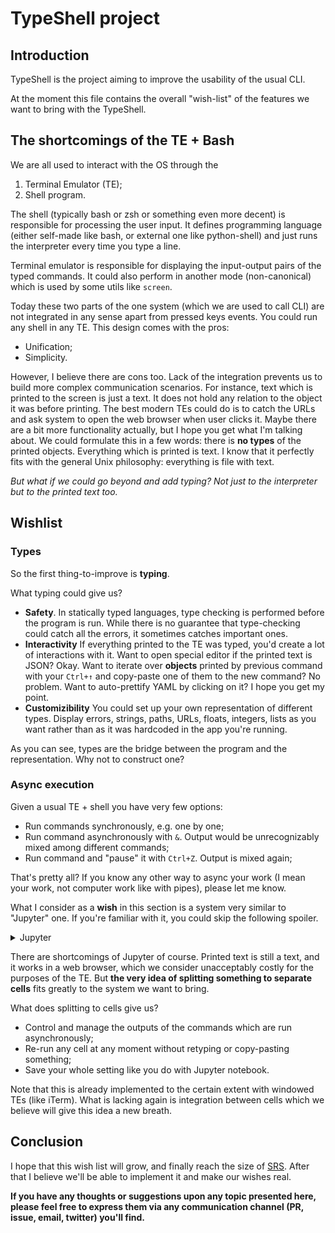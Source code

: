 # TypeShell project

## Introduction
TypeShell is the project aiming to improve the usability of the usual CLI.

At the moment this file contains the overall "wish-list" of the features we want to bring with the TypeShell.

## The shortcomings of the TE + Bash
We are all used to interact with the OS through the 
1) Terminal Emulator (TE);
2) Shell program.

The shell (typically bash or zsh or something even more decent) is responsible for processing the user input.
It defines programming language (either self-made like bash, or external one like python-shell) and just runs the interpreter every time you type a line.

Terminal emulator is responsible for displaying the input-output pairs of the typed commands.
It could also perform in another mode (non-canonical) which is used by some utils like `screen`.

Today these two parts of the one system (which we are used to call CLI) are not integrated in any sense apart from pressed keys events.
You could run any shell in any TE.
This design comes with the pros:
- Unification;
- Simplicity.

However, I believe there are cons too.
Lack of the integration prevents us to build more complex communication scenarios.
For instance, text which is printed to the screen is just a text.
It does not hold any relation to the object it was before printing.
The best modern TEs could do is to catch the URLs and ask system to open the web browser when user clicks it.
Maybe there are a bit more functionality actually, but I hope you get what I'm talking about.
We could formulate this in a few words: there is **no types** of the printed objects.
Everything which is printed is text. I know that it perfectly fits with the general Unix philosophy: everything is file with text.

_But what if we could go beyond and add typing? Not just to the interpreter but to the printed text too._

## Wishlist
### Types
So the first thing-to-improve is **typing**.

What typing could give us?
- **Safety**.
In statically typed languages, type checking is performed before the program is run.
While there is no guarantee that type-checking could catch all the errors, it sometimes catches important ones.
- **Interactivity**
If everything printed to the TE was typed, you'd create a lot of interactions with it.
Want to open special editor if the printed text is JSON? Okay.
Want to iterate over **objects** printed by previous command with your `Ctrl+↑` and copy-paste one of them to the new command?
No problem.
Want to auto-prettify YAML by clicking on it? I hope you get my point.
- **Customizibility**
You could set up your own representation of different types.
Display errors, strings, paths, URLs, floats, integers, lists as you want rather than as it was hardcoded in the app you're running.

As you can see, types are the bridge between the program and the representation.
Why not to construct one?

### Async execution
Given a usual TE + shell you have very few options:
- Run commands synchronously, e.g. one by one;
- Run command asynchronously with `&`.
Output would be unrecognizably mixed among different commands;
- Run command and "pause" it with `Ctrl+Z`. Output is mixed again;

That's pretty all?
If you know any other way to async your work (I mean your work, not computer work like with pipes), please let me know.

What I consider as a **wish** in this section is a system very similar to "Jupyter" one.
If you're familiar with it, you could skip the following spoiler.
<details>
    <summary>Jupyter</summary>
    Jupyter provides us a number of "cells" with separate input-output areas on the one web page.
    Cells have common scope so the variables initialized in one cell are available in other cells within the one "notebook" (note that Python has no variable declarations).
    Cells could be run separately in any order (also you could run one cell many times in row).
    You could switch between them with ease and run them all consistently with a single keyboard shortcut. 
</details>

There are shortcomings of Jupyter of course.
Printed text is still a text, and it works in a web browser, which we consider unacceptably costly for the purposes of the TE.
But **the very idea of splitting something to separate cells** fits greatly to the system we want to bring.

What does splitting to cells give us?
- Control and manage the outputs of the commands which are run asynchronously;
- Re-run any cell at any moment without retyping or copy-pasting something;
- Save your whole setting like you do with Jupyter notebook.

Note that this is already implemented to the certain extent with windowed TEs (like iTerm).
What is lacking again is integration between cells which we believe will give this idea a new breath.

## Conclusion
I hope that this wish list will grow, and finally reach the size of [SRS](https://en.wikipedia.org/wiki/Software_requirements_specification).
After that I believe we'll be able to implement it and make our wishes real.

**If you have any thoughts or suggestions upon any topic presented here, please feel free to express them via any communication channel (PR, issue, email, twitter) you'll find.**